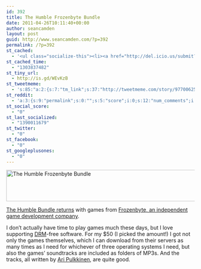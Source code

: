 ```yaml
---
id: 392
title: The Humble Frozenbyte Bundle
date: 2011-04-26T10:11:40+00:00
author: seancamden
layout: post
guid: http://www.seancamden.com/?p=392
permalink: /?p=392
st_cached:
  - '<ul class="socialize-this"><li><a href="http://del.icio.us/submit?url=http%3A%2F%2Fwww.seancamden.com%2F%3Fp%3D392&title=The+Humble+Frozenbyte+Bundle" target="_blank"><img src="http://www.seancamden.com/wp-content/plugins/socialize-this/widgets/alteredicons/del.png" width="48px" height="48px" alt="Delicious" title="Delicious" /></a></li><li><a href="http://www.facebook.com/sharer.php?u=http%3A%2F%2Fwww.seancamden.com%2F%3Fp%3D392&t=The+Humble+Frozenbyte+Bundle" target="_blank"><img src="http://www.seancamden.com/wp-content/plugins/socialize-this/widgets/alteredicons/facebook.png" width="48px" height="48px" alt="Facebook" title="Facebook" /></a></li><li><a href="http://digg.com/submit?phase=2&url=http%3A%2F%2Fwww.seancamden.com%2F%3Fp%3D392" target="_blank"><img src="http://www.seancamden.com/wp-content/plugins/socialize-this/widgets/alteredicons/digg.png" width="48px" height="48px" alt="Digg" title="Digg" /></a></li><li><a href="http://www.reddit.com/submit?url=http%3A%2F%2Fwww.seancamden.com%2F%3Fp%3D392&title=The+Humble+Frozenbyte+Bundle" target="_blank"><img src="http://www.seancamden.com/wp-content/plugins/socialize-this/widgets/alteredicons/reddit.png" width="48px" height="48px" alt="Reddit" title="Reddit" /></a></li><li><a href="http://www.stumbleupon.com/submit?url=http%3A%2F%2Fwww.seancamden.com%2F%3Fp%3D392&title=The+Humble+Frozenbyte+Bundle" target="_blank"><img src="http://www.seancamden.com/wp-content/plugins/socialize-this/widgets/alteredicons/stumble.png" width="48px" height="48px" alt="StumbleUpon" title="StumbleUpon" /></a></li><li><a href="http://twitter.com/home?status=Currently Reading http%3A%2F%2Fwww.seancamden.com%2F%3Fp%3D392"  target="_blank"><img src="http://www.seancamden.com/wp-content/plugins/socialize-this/widgets/alteredicons/twitter.png" width="48px" height="48px" alt="Twitter" title="Twitter" /></a></li></ul>'
st_cached_time:
  - "1303837482"
st_tiny_url:
  - http://is.gd/WEvKzB
st_tweetmeme:
  - 's:85:"a:2:{s:7:"tm_link";s:37:"http://tweetmeme.com/story/9770062522";s:9:"url_count";i:0;}";'
st_reddit:
  - 'a:3:{s:9:"permalink";s:0:"";s:5:"score";i:0;s:12:"num_comments";i:0;}'
st_social_score:
  - "0"
st_last_socialized:
  - "1390011679"
st_twitter:
  - "0"
st_facebook:
  - "0"
st_googleplusones:
  - "0"
---
```

[<img src="http://www.seancamden.com/wp-content/uploads/2011/04/humble-bundle-logo.png" alt="The Humble Frozenbyte Bundle" title="humble-bundle-logo" width="625" height="84" class="alignnone size-full wp-image-395" srcset="http://seancamden.cosm/wp-content/uploads/2011/04/humble-bundle-logo.png 625w, http://seancamden.cosm/wp-content/uploads/2011/04/humble-bundle-logo-300x40.png 300w" sizes="(max-width: 625px) 100vw, 625px" />](http://www.humblebundle.com/)

[The Humble Bundle returns](http://www.humblebundle.com/) with games from [Frozenbyte, an independent game development company](http://frozenbyte.com/).

I don&#8217;t actually have time to play games much these days, but I love supporting [DRM](http://www.defectivebydesign.org/what_is_drm)-free software. For my $50 (I picked the amount!) I got not only the games themselves, which I can download from their servers as many times as I need for whichever of three operating systems I need, but also the games&#8217; soundtracks are included as folders of MP3s. And the tracks, all written by [Ari Pulkkinen](http://www.aripulkkinen.com/), are quite good.